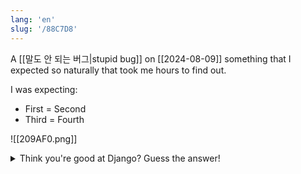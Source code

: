 ```yaml
---
lang: 'en'
slug: '/88C7D8'
---
```


A [[말도 안 되는 버그|stupid bug]] on [[2024-08-09]] something that I expected so naturally that took me hours to find out.

I was expecting:

- First = Second
- Third = Fourth

![[209AF0.png]]

<details>

<summary>
Think you're good at Django? Guess the answer!
</summary>

![[C782E0.png]]

Which is not.

- First = Second
- Third ≠ Fourth

This really made me pull my hair off.

This is because `Order By` is not sorting itself, but rather a query builder.
While I _understand_ the reason behind it, I still think it's counterintuitive.

</details>
